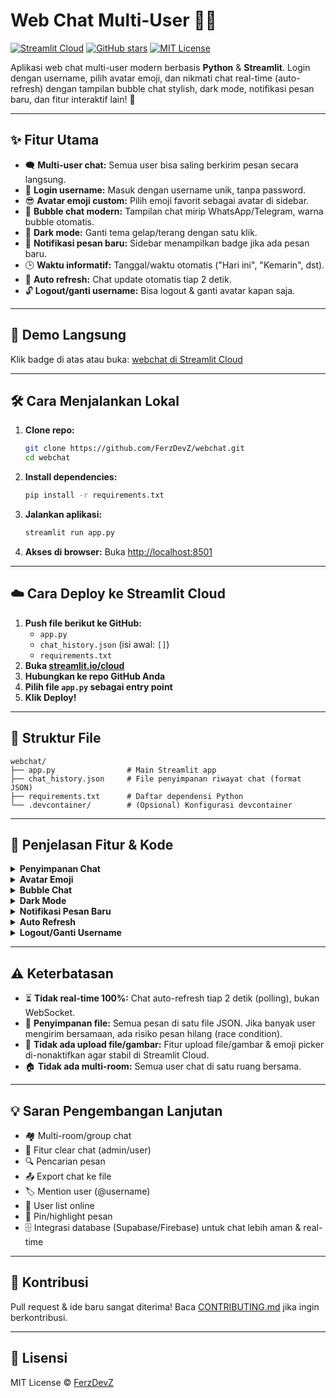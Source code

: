 # Web Chat Multi-User 🚀💬

[![Streamlit Cloud](https://static.streamlit.io/badges/streamlit_badge_black_white.svg)](https://share.streamlit.io/FerzDevZ/webchat)
[![GitHub stars](https://img.shields.io/github/stars/FerzDevZ/webchat?style=social)](https://github.com/FerzDevZ/webchat)
[![MIT License](https://img.shields.io/badge/License-MIT-blue.svg)](LICENSE)

Aplikasi web chat multi-user modern berbasis **Python** & **Streamlit**. Login dengan username, pilih avatar emoji, dan nikmati chat real-time (auto-refresh) dengan tampilan bubble chat stylish, dark mode, notifikasi pesan baru, dan fitur interaktif lain! 🚀

---

## ✨ Fitur Utama

- 🗨️ **Multi-user chat:** Semua user bisa saling berkirim pesan secara langsung.
- 👤 **Login username:** Masuk dengan username unik, tanpa password.
- 😎 **Avatar emoji custom:** Pilih emoji favorit sebagai avatar di sidebar.
- 💬 **Bubble chat modern:** Tampilan chat mirip WhatsApp/Telegram, warna bubble otomatis.
- 🌙 **Dark mode:** Ganti tema gelap/terang dengan satu klik.
- 🔔 **Notifikasi pesan baru:** Sidebar menampilkan badge jika ada pesan baru.
- 🕒 **Waktu informatif:** Tanggal/waktu otomatis ("Hari ini", "Kemarin", dst).
- 🔄 **Auto refresh:** Chat update otomatis tiap 2 detik.
- 🔓 **Logout/ganti username:** Bisa logout & ganti avatar kapan saja.

---

## 🚀 Demo Langsung

Klik badge di atas atau buka: [webchat di Streamlit Cloud](https://share.streamlit.io/FerzDevZ/webchat)

---

## 🛠️ Cara Menjalankan Lokal

1. **Clone repo:**
   ```bash
   git clone https://github.com/FerzDevZ/webchat.git
   cd webchat
   ```
2. **Install dependencies:**
   ```bash
   pip install -r requirements.txt
   ```
3. **Jalankan aplikasi:**
   ```bash
   streamlit run app.py
   ```
4. **Akses di browser:**
   Buka [http://localhost:8501](http://localhost:8501)

---

## ☁️ Cara Deploy ke Streamlit Cloud

1. **Push file berikut ke GitHub:**
   - `app.py`
   - `chat_history.json` (isi awal: `[]`)
   - `requirements.txt`
2. **Buka [streamlit.io/cloud](https://streamlit.io/cloud)**
3. **Hubungkan ke repo GitHub Anda**
4. **Pilih file `app.py` sebagai entry point**
5. **Klik Deploy!**

---

## 📁 Struktur File

```
webchat/
├── app.py                # Main Streamlit app
├── chat_history.json     # File penyimpanan riwayat chat (format JSON)
├── requirements.txt      # Daftar dependensi Python
└── .devcontainer/        # (Opsional) Konfigurasi devcontainer
```

---

## 🧩 Penjelasan Fitur & Kode

<details>
<summary><b>Penyimpanan Chat</b></summary>
Semua pesan disimpan di file <code>chat_history.json</code> (format list of dict JSON). Setiap pesan berisi: username, isi pesan, waktu kirim.
</details>

<details>
<summary><b>Avatar Emoji</b></summary>
User memilih avatar emoji di sidebar saat login. Avatar tampil di samping setiap pesan user.
</details>

<details>
<summary><b>Bubble Chat</b></summary>
Warna bubble chat otomatis berbeda untuk setiap user (berbasis hash username). Bubble chat rounded, modern, dan responsif.
</details>

<details>
<summary><b>Dark Mode</b></summary>
Dark mode di sidebar, mengubah warna background & teks.
</details>

<details>
<summary><b>Notifikasi Pesan Baru</b></summary>
Jika ada pesan baru (jumlah pesan bertambah), sidebar tampilkan badge notifikasi.
</details>

<details>
<summary><b>Auto Refresh</b></summary>
Chat otomatis refresh tiap 2 detik (polling).
</details>

<details>
<summary><b>Logout/Ganti Username</b></summary>
Tombol di sidebar untuk logout & memilih username/avatar baru.
</details>

---

## ⚠️ Keterbatasan

- ⏳ **Tidak real-time 100%:** Chat auto-refresh tiap 2 detik (polling), bukan WebSocket.
- 📄 **Penyimpanan file:** Semua pesan di satu file JSON. Jika banyak user mengirim bersamaan, ada risiko pesan hilang (race condition).
- 🚫 **Tidak ada upload file/gambar:** Fitur upload file/gambar & emoji picker di-nonaktifkan agar stabil di Streamlit Cloud.
- 🏠 **Tidak ada multi-room:** Semua user chat di satu ruang bersama.

---

## 💡 Saran Pengembangan Lanjutan

- 🏘️ Multi-room/group chat
- 🧹 Fitur clear chat (admin/user)
- 🔍 Pencarian pesan
- 📤 Export chat ke file
- 🏷️ Mention user (@username)
- 👥 User list online
- 📌 Pin/highlight pesan
- 🗄️ Integrasi database (Supabase/Firebase) untuk chat lebih aman & real-time

---

## 🤝 Kontribusi

Pull request & ide baru sangat diterima! Baca [CONTRIBUTING.md](CONTRIBUTING.md) jika ingin berkontribusi.

---

## 📜 Lisensi

MIT License © [FerzDevZ](https://github.com/FerzDevZ)
